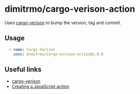 # dimitrmo/cargo-verison-action

Uses [cargo-verison](https://github.com/dimitrmo/cargo-verison) to bump the version, tag and commit.

## Usage

```yaml
  - name: Cargo Verison
    uses: dimitrmo/cargo-verison-action@1.0.0
```

## Useful links

* [cargo-verison](https://github.com/dimitrmo/cargo-verison)
* [Creating a JavaScript action](https://docs.github.com/en/actions/creating-actions/creating-a-javascript-action)
